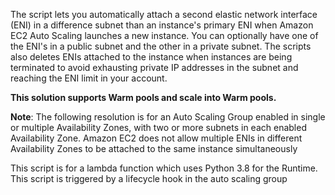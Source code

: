 The script lets you automatically attach a second elastic network interface (ENI) in a difference subnet than an instance's primary ENI when Amazon EC2 Auto Scaling launches a new instance. 
You can optionally have one of the ENI's in a public subnet and the other in a private subnet. The scripts also deletes ENIs attached to the instance when instances are being terminated to avoid exhausting private IP addresses in the subnet and reaching the ENI limit in your account.

**This solution supports Warm pools and scale into Warm pools.**

**Note**: The following resolution is for an Auto Scaling Group enabled in single or multiple Availability Zones, with two or more subnets in each enabled Availability Zone.  Amazon EC2 does not allow multiple ENIs in different Availability Zones to be attached to the same instance simultaneously 

This script is for a lambda function which uses Python 3.8 for the Runtime. This script is triggered by a lifecycle hook in the auto scaling group
